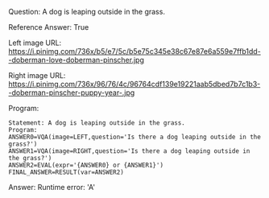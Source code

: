 Question: A dog is leaping outside in the grass.

Reference Answer: True

Left image URL: https://i.pinimg.com/736x/b5/e7/5c/b5e75c345e38c67e87e6a559e7ffb1dd--doberman-love-doberman-pinscher.jpg

Right image URL: https://i.pinimg.com/736x/96/76/4c/96764cdf139e19221aab5dbed7b7c1b3--doberman-pinscher-puppy-year-.jpg

Program:

```
Statement: A dog is leaping outside in the grass.
Program:
ANSWER0=VQA(image=LEFT,question='Is there a dog leaping outside in the grass?')
ANSWER1=VQA(image=RIGHT,question='Is there a dog leaping outside in the grass?')
ANSWER2=EVAL(expr='{ANSWER0} or {ANSWER1}')
FINAL_ANSWER=RESULT(var=ANSWER2)
```
Answer: Runtime error: 'A'


